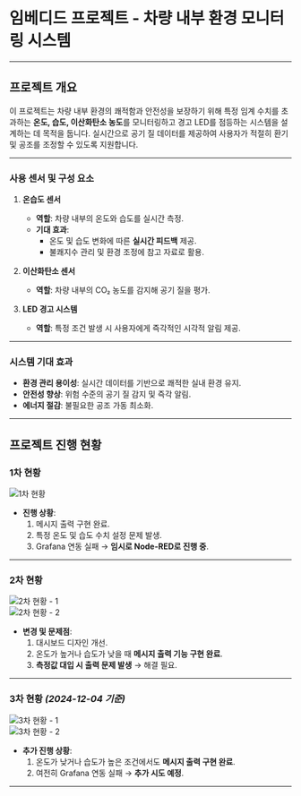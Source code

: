 # **임베디드 프로젝트 - 차량 내부 환경 모니터링 시스템**

---

## **프로젝트 개요**

이 프로젝트는 차량 내부 환경의 쾌적함과 안전성을 보장하기 위해 특정 임계 수치를 초과하는 **온도, 습도, 이산화탄소 농도**를 모니터링하고 경고 LED를 점등하는 시스템을 설계하는 데 목적을 둡니다. 실시간으로 공기 질 데이터를 제공하여 사용자가 적절히 환기 및 공조를 조정할 수 있도록 지원합니다.

---

### **사용 센서 및 구성 요소**

1. **온습도 센서**
   - **역할**: 차량 내부의 온도와 습도를 실시간 측정.
   - **기대 효과**:
     - 온도 및 습도 변화에 따른 **실시간 피드백** 제공.
     - 불쾌지수 관리 및 환경 조정에 참고 자료로 활용.

2. **이산화탄소 센서**
   - **역할**: 차량 내부의 CO₂ 농도를 감지해 공기 질을 평가.

3. **LED 경고 시스템**
   - **역할**: 특정 조건 발생 시 사용자에게 즉각적인 시각적 알림 제공.

---

### **시스템 기대 효과**
- **환경 관리 용이성**: 실시간 데이터를 기반으로 쾌적한 실내 환경 유지.
- **안전성 향상**: 위험 수준의 공기 질 감지 및 즉각 알림.
- **에너지 절감**: 불필요한 공조 가동 최소화.

---

## **프로젝트 진행 현황**

### **1차 현황**  
![1차 현황](https://github.com/user-attachments/assets/b6c14abd-7017-422d-adc4-845f6558330c)  

- **진행 상황**:
  1. 메시지 출력 구현 완료.  
  2. 특정 온도 및 습도 수치 설정 문제 발생.  
  3. Grafana 연동 실패 → **임시로 Node-RED로 진행 중**.  

---

### **2차 현황**  
![2차 현황 - 1](https://github.com/user-attachments/assets/eb3da7f7-e5f2-4ee8-9123-08df2ce99d6f)  
![2차 현황 - 2](https://github.com/user-attachments/assets/46b7dbd3-c5c9-4ead-8d6f-cf61ce15467a)  

- **변경 및 문제점**:
  1. 대시보드 디자인 개선.  
  2. 온도가 높거나 습도가 낮을 때 **메시지 출력 기능 구현 완료**.  
  3. **측정값 대입 시 출력 문제 발생** → 해결 필요.  

---

### **3차 현황** *(2024-12-04 기준)*  
![3차 현황 - 1](https://github.com/user-attachments/assets/eec083ab-80cb-4067-b3de-cdde741e11fc)  
![3차 현황 - 2](https://github.com/user-attachments/assets/f25affe9-aa6d-48bc-837c-e938d869415c)  

- **추가 진행 상황**:
  1. 온도가 낮거나 습도가 높은 조건에서도 **메시지 출력 구현 완료**.  
  2. 여전히 Grafana 연동 실패 → **추가 시도 예정**.  

---





